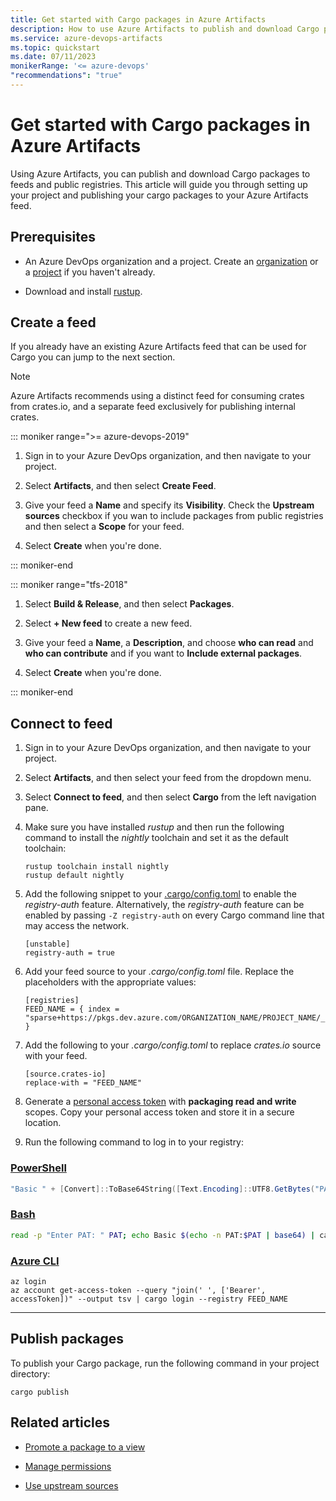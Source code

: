 ```yaml
---
title: Get started with Cargo packages in Azure Artifacts
description: How to use Azure Artifacts to publish and download Cargo packages
ms.service: azure-devops-artifacts
ms.topic: quickstart
ms.date: 07/11/2023
monikerRange: '<= azure-devops'
"recommendations": "true"
---
```


# Get started with Cargo packages in Azure Artifacts

Using Azure Artifacts, you can publish and download Cargo packages to feeds and public registries. This article will guide you through setting up your project and publishing your cargo packages to your Azure Artifacts feed.

## Prerequisites

- An Azure DevOps organization and a project. Create an [organization](../organizations/accounts/create-organization.md) or a [project](../organizations/projects/create-project.md#create-a-project) if you haven't already.

- Download and install [rustup](https://rustup.rs/).

## Create a feed

If you already have an existing Azure Artifacts feed that can be used for Cargo you can jump to the next section. 

> [!NOTE]
> Azure Artifacts recommends using a distinct feed for consuming crates from crates.io, and a separate feed exclusively for publishing internal crates.
 
::: moniker range=">= azure-devops-2019"

1. Sign in to your Azure DevOps organization, and then navigate to your project.

1. Select **Artifacts**, and then select **Create Feed**.

1. Give your feed a **Name** and specify its **Visibility**. Check the **Upstream sources** checkbox if you wan to include packages from public registries and then select a **Scope** for your feed.

1. Select **Create** when you're done.

::: moniker-end

::: moniker range="tfs-2018"

1. Select **Build & Release**, and then select **Packages**.

1. Select **+ New feed** to create a new feed.

1. Give your feed a **Name**, a **Description**, and choose **who can read** and **who can contribute** and if you want to **Include external packages**.

1. Select **Create** when you're done.

::: moniker-end

## Connect to feed

1. Sign in to your Azure DevOps organization, and then navigate to your project.

1. Select **Artifacts**, and then select your feed from the dropdown menu.

1. Select **Connect to feed**, and then select **Cargo** from the left navigation pane.

1. Make sure you have installed *rustup* and then run the following command to install the *nightly* toolchain and set it as the default toolchain:

    ```Command
    rustup toolchain install nightly
    rustup default nightly
    ```

1. Add the following snippet to your [.cargo/config.toml](https://doc.rust-lang.org/cargo/reference/config.html) to enable the *registry-auth* feature. Alternatively, the *registry-auth* feature can be enabled by passing `-Z registry-auth` on every Cargo command line that may access the network.

    ```
    [unstable]
    registry-auth = true
    ```

1. Add your feed source to your *.cargo/config.toml* file. Replace the placeholders with the appropriate values:

    ```
    [registries]
    FEED_NAME = { index = "sparse+https://pkgs.dev.azure.com/ORGANIZATION_NAME/PROJECT_NAME/_packaging/FEED_NAME/Cargo/index/" }
    ```

1. Add the following to your *.cargo/config.toml* to replace *crates.io* source with your feed.

    ```
    [source.crates-io]
    replace-with = "FEED_NAME"
    ```

1. Generate a [personal access token](../organizations/accounts/use-personal-access-tokens-to-authenticate.md) with **packaging read and write** scopes. Copy your personal access token and store it in a secure location.

1. Run the following command to log in to your registry:

### [PowerShell](#tab/powershell)

```powershell
"Basic " + [Convert]::ToBase64String([Text.Encoding]::UTF8.GetBytes("PAT:" + (Read-Host -MaskInput "Enter PAT"))) | cargo login --registry FEED_NAME
```

### [Bash](#tab/bash)

```bash
read -p "Enter PAT: " PAT; echo Basic $(echo -n PAT:$PAT | base64) | cargo login --registry FEED_NAME
```

### [Azure CLI](#tab/azcli)

```azurecli
az login
az account get-access-token --query "join(' ', ['Bearer', accessToken])" --output tsv | cargo login --registry FEED_NAME
```
- - -

## Publish packages

To publish your Cargo package, run the following command in your project directory:

```
cargo publish
```

## Related articles

- [Promote a package to a view](feeds/views.md)

- [Manage permissions](feeds/feed-permissions.md)

- [Use upstream sources](concepts/upstream-sources.md)
